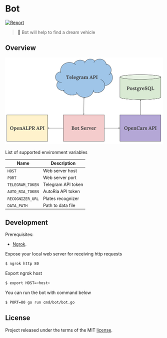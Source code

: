 # Bot

[![Report](https://goreportcard.com/badge/github.com/opencars/bot)](https://goreportcard.com/report/github.com/opencars/bot)

> :blue_car: Bot will help to find a dream vehicle

## Overview

![Architecture Overview](./doc/images/architecture.svg)

List of supported environment variables

| Name             | Description        |
|------------------|--------------------|
| `HOST`           | Web server host    |
| `PORT`           | Web server port    |
| `TELEGRAM_TOKEN` | Telegram API token |
| `AUTO_RIA_TOKEN` | AutoRia API token  |
| `RECOGNIZER_URL` | Plates recognizer  |
| `DATA_PATH`      | Path to data file  |

## Development

Prerequisites:
- [Ngrok](https://ngrok.com/).

Expose your local web server for receiving http requests

```sh
$ ngrok http 80
```

Export ngrok host

```sh
$ export HOST=<host>
```

You can run the bot with command below

```sh
$ PORT=80 go run cmd/bot/bot.go
```

## License

Project released under the terms of the MIT [license](./LICENSE).
